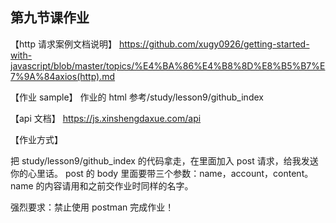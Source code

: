## 第九节课作业

【http 请求案例文档说明】
https://github.com/xugy0926/getting-started-with-javascript/blob/master/topics/%E4%BA%86%E4%B8%8D%E8%B5%B7%E7%9A%84axios(http).md

【作业 sample】
作业的 html 参考/study/lesson9/github_index

【api 文档】
https://js.xinshengdaxue.com/api

【作业方式】

把 study/lesson9/github_index 的代码拿走，在里面加入 post 请求，给我发送你的心里话。
post 的 body 里面要带三个参数：name，account，content。name 的内容请用和之前交作业时同样的名字。

强烈要求：禁止使用 postman 完成作业！
